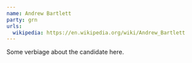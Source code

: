 ```yaml
---
name: Andrew Bartlett
party: grn
urls:
  wikipedia: https://en.wikipedia.org/wiki/Andrew_Bartlett
---
```

Some verbiage about the candidate here.
